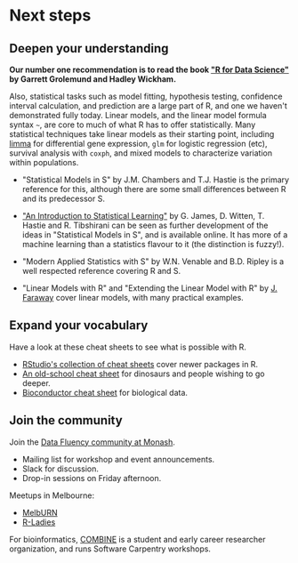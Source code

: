 # Next steps



## Deepen your understanding

**Our number one recommendation is to read the book ["R for Data Science"](http://r4ds.had.co.nz/) by Garrett Grolemund and Hadley Wickham.**

Also, statistical tasks such as model fitting, hypothesis testing, confidence interval calculation, and prediction are a large part of R, and one we haven't demonstrated fully today. Linear models, and the linear model formula syntax `~`, are core to much of what R has to offer statistically. Many statistical techniques take linear models as their starting point, including [limma](https://bioconductor.org/packages/release/bioc/html/limma.html) for differential gene expression, `glm` for logistic regression (etc), survival analysis with `coxph`, and mixed models to characterize variation within populations.

* "Statistical Models in S" by J.M. Chambers and T.J. Hastie is the primary reference for this, although there are some small differences between R and its predecessor S.

* ["An Introduction to Statistical Learning"](http://www-bcf.usc.edu/~gareth/ISL/) by G. James, D. Witten, T. Hastie and R. Tibshirani can be seen as further development of the ideas in "Statistical Models in S", and is available online. It has more of a machine learning than a statistics flavour to it (the distinction is fuzzy!).

* "Modern Applied Statistics with S" by W.N. Venable and B.D. Ripley is a well respected reference covering R and S. 

* "Linear Models with R" and "Extending the Linear Model with R" by [J. Faraway](http://www.maths.bath.ac.uk/~jjf23/) cover linear models, with many practical examples.



## Expand your vocabulary

Have a look at these cheat sheets to see what is possible with R.

* [RStudio's collection of cheat sheets](https://www.rstudio.com/resources/cheatsheets/) cover newer packages in R.
* [An old-school cheat sheet](https://cran.r-project.org/doc/contrib/Short-refcard.pdf) for dinosaurs and people wishing to go deeper.
* [Bioconductor cheat sheet](https://github.com/mikelove/bioc-refcard/blob/master/README.Rmd) for biological data.


## Join the community

Join the [Data Fluency community at Monash](https://monashdatafluency.github.io/).

 * Mailing list for workshop and event announcements.
 * Slack for discussion.
 * Drop-in sessions on Friday afternoon.

Meetups in Melbourne:

* [MelbURN](https://www.meetup.com/en-AU/MelbURN-Melbourne-Users-of-R-Network/)
* [R-Ladies](https://www.meetup.com/en-AU/R-Ladies-Melbourne/)

For bioinformatics, [COMBINE](https://combine.org.au/) is a student and early career researcher organization, and runs Software Carpentry workshops.

